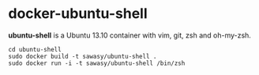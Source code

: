 docker-ubuntu-shell
===================
**ubuntu-shell** is a Ubuntu 13.10 container with vim, git, zsh and oh-my-zsh.
```shell
cd ubuntu-shell
sudo docker build -t sawasy/ubuntu-shell .
sudo docker run -i -t sawasy/ubuntu-shell /bin/zsh
```

